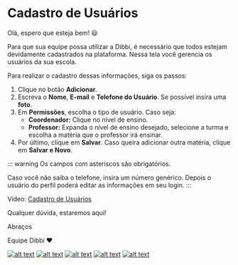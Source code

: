 # Cadastro de Usuários

Olá, espero que esteja bem! :smiley:

Para que sua equipe possa utilizar a Dibbi, é necessário que todos estejam devidamente cadastrados na plataforma. Nessa tela você gerencia os usuários da sua escola. 

Para realizar o cadastro dessas informações, siga os passos:

1. Clique no botão **Adicionar**.
2. Escreva o **Nome**, **E-mail** e **Telefone do Usuário**. Se possível insira uma **foto**.
3. Em **Permissões**, escolha o tipo de usuário. Caso seja:
    - **Coordenador:** Clique no nível de ensino.
    - **Professor:** Expanda o nível de ensino desejado, selecione a turma e escolha a matéria que o professor irá ensinar.
4. Por último, clique em **Salvar**. Caso queira adicionar outra matéria, clique em **Salvar e Novo**.

::: warning
Os campos com asteriscos são obrigatórios.

Caso você não saiba o telefone, insira um número genérico. Depois o usuário do perfil poderá editar as informações em seu login.
:::

Vídeo: [Cadastro de Usuários](https://user-images.githubusercontent.com/94073830/178087659-749fe742-2d38-483f-aa1d-758ae99e3f0d.mp4)

Qualquer dúvida, estaremos aqui!

Abraços

Equipe Dibbi :heart:

[![alt text][1.1]][1]
[![alt text][2.1]][2]
[![alt text][3.1]][3]
[![alt text][4.1]][4]
[![alt text][5.1]][5]

[1.1]: https://orendevelopers.com.br/basedibbi/docsfacebook1.png (Siga nosso Instagram)   
[2.1]: https://orendevelopers.com.br/basedibbi/docsinsta.png (Curta nossa Fanpage) 
[3.1]: https://orendevelopers.com.br/basedibbi/websitedocs1.png (Acesse nosso site)  
[4.1]: https://orendevelopers.com.br/basedibbi/linkedindocs.png (Acompanhe nosso Linkedin)
[5.1]: https://orendevelopers.com.br/basedibbi/whatsappdocs.png (Fale pelo Whatsapp)

[1]: https://www.facebook.com/dibbi.plataforma
[2]: https://www.instagram.com/dibbi.plataforma/
[3]: https://dibbi.com.br/
[4]: https://www.linkedin.com/company/dibbi-plataforma
[5]: https://api.whatsapp.com/send?phone=5585991077098&text=Ol%C3%A1,%20estou%20vindo%20do%20site%20e%20gostaria%20de%20mais%20informa%C3%A7%C3%B5es%20sobre%20a%20Dibbi
